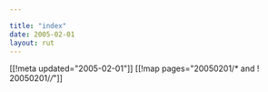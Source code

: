 ```yaml
---

title: "index"
date: 2005-02-01
layout: rut
---
```


[[!meta updated="2005-02-01"]]
[[!map pages="20050201/* and ! 20050201/*/*"]]
